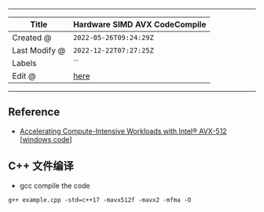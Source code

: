 -----

| Title         | Hardware SIMD AVX CodeCompile                        |
| ------------- | ---------------------------------------------------- |
| Created @     | `2022-05-26T09:24:29Z`                               |
| Last Modify @ | `2022-12-22T07:27:25Z`                               |
| Labels        | \`\`                                                 |
| Edit @        | [here](https://github.com/junxnone/xwiki/issues/150) |

-----

## Reference

  - [Accelerating Compute-Intensive Workloads with Intel®
    AVX-512](https://devblogs.microsoft.com/cppblog/accelerating-compute-intensive-workloads-with-intel-avx-512/)
    \[[windows
    code](https://github.com/intel/Developer-Tools-Runtimes-Blogs)\]

## C++ 文件编译

  - gcc compile the code

<!-- end list -->

    g++ example.cpp -std=c++17 -mavx512f -mavx2 -mfma -O

